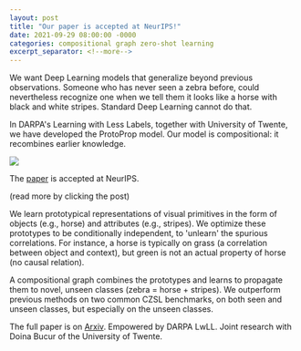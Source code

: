 ```yaml
---
layout: post
title: "Our paper is accepted at NeurIPS!"
date: 2021-09-29 08:00:00 -0000
categories: compositional graph zero-shot learning
excerpt_separator: <!--more-->
---
```


We want Deep Learning models that generalize beyond previous observations. 
Someone who has never seen a zebra before, could nevertheless recognize one when we tell them it looks like a horse with black and white stripes. 
Standard Deep Learning cannot do that. 

In DARPA's Learning with Less Labels, together with University of Twente, we have developed the ProtoProp model. 
Our model is compositional: it recombines earlier knowledge. 

<img src="https://gertjanburghouts.github.io/pictures/ProtoProp.jpg">

The <a href="https://arxiv.org/abs/2106.00305">paper</a> is accepted at NeurIPS.

(read more by clicking the post)

<!--more-->

We learn prototypical representations of visual primitives in the form of objects (e.g., horse) and attributes (e.g., stripes). 
We optimize these prototypes to be conditionally independent, to 'unlearn' the spurious correlations. 
For instance, a horse is typically on grass (a correlation between object and context), but green is not an actual property of horse (no causal relation).  

A compositional graph combines the prototypes and learns to propagate them to novel, unseen classes (zebra = horse + stripes). 
We outperform previous methods on two common CZSL benchmarks, on both seen and unseen classes, but especially on the unseen classes.

The full paper is on <a href="https://arxiv.org/abs/2106.00305">Arxiv</a>. 
Empowered by DARPA LwLL. 
Joint research with Doina Bucur of the University of Twente.
